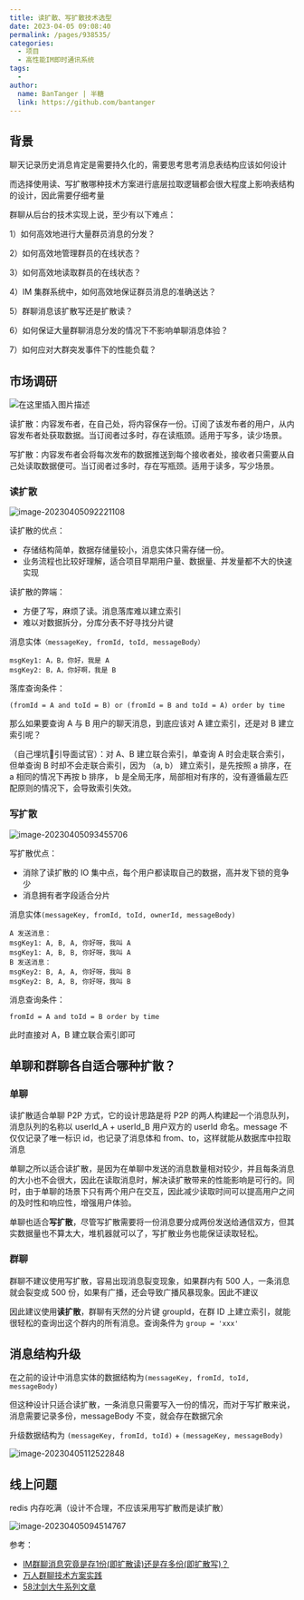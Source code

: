 ```yaml
---
title: 读扩散、写扩散技术选型
date: 2023-04-05 09:08:40
permalink: /pages/938535/
categories:
  - 项目
  - 高性能IM即时通讯系统
tags:
  - 
author: 
  name: BanTanger | 半糖
  link: https://github.com/bantanger
---
```

## 背景

聊天记录历史消息肯定是需要持久化的，需要思考思考消息表结构应该如何设计

而选择使用读、写扩散哪种技术方案进行底层拉取逻辑都会很大程度上影响表结构的设计，因此需要仔细考量

群聊从后台的技术实现上说，至少有以下难点：

1）如何高效地进行大量群员消息的分发？

2）如何高效地管理群员的在线状态？

3）如何高效地读取群员的在线状态？

4）IM 集群系统中，如何高效地保证群员消息的准确送达？

5）群聊消息该扩散写还是扩散读？

6）如何保证大量群聊消息分发的情况下不影响单聊消息体验？

7）如何应对大群突发事件下的性能负载？



## 市场调研

![在这里插入图片描述](https://cdn.statically.io/gh/BanTanger/image-hosting@master/60.%E8%AF%BB%E6%89%A9%E6%95%A3%E3%80%81%E5%86%99%E6%89%A9%E6%95%A3%E6%8A%80%E6%9C%AF%E9%80%89%E5%9E%8B-assets/202304051027250.png)

读扩散：内容发布者，在自己处，将内容保存一份。订阅了该发布者的用户，从内容发布者处获取数据。当订阅者过多时，存在读瓶颈。适用于写多，读少场景。

写扩散：内容发布者会将每次发布的数据推送到每个接收者处，接收者只需要从自己处读取数据便可。当订阅者过多时，存在写瓶颈。适用于读多，写少场景。


### 读扩散

![image-20230405092221108](https://cdn.statically.io/gh/BanTanger/image-hosting@master/60.%E8%AF%BB%E6%89%A9%E6%95%A3%E3%80%81%E5%86%99%E6%89%A9%E6%95%A3%E6%8A%80%E6%9C%AF%E9%80%89%E5%9E%8B-assets/202304050922889.png)

读扩散的优点：

+ 存储结构简单，数据存储量较小，消息实体只需存储一份。
+ 业务流程也比较好理解，适合项目早期用户量、数据量、并发量都不大的快速实现

读扩散的弊端：

+ 方便了写，麻烦了读。消息落库难以建立索引
+ 难以对数据拆分，分库分表不好寻找分片键

消息实体`（messageKey, fromId, toId, messageBody）`

```text
msgKey1: A，B，你好，我是 A
msgKey2: B，A，你好啊，我是 B
```

落库查询条件：

```mysql
(fromId = A and toId = B) or (fromId = B and toId = A) order by time
```

那么如果要查询 A 与 B 用户的聊天消息，到底应该对 A 建立索引，还是对 B 建立索引呢？

（自己埋坑🫡引导面试官）：对 A、B 建立联合索引，单查询 A 时会走联合索引，但单查询 B 时却不会走联合索引，因为 （a, b） 建立索引，是先按照 a 排序，在 a 相同的情况下再按 b 排序， b 是全局无序，局部相对有序的，没有遵循最左匹配原则的情况下，会导致索引失效。



### 写扩散

![image-20230405093455706](https://cdn.statically.io/gh/BanTanger/image-hosting@master/60.%E8%AF%BB%E6%89%A9%E6%95%A3%E3%80%81%E5%86%99%E6%89%A9%E6%95%A3%E6%8A%80%E6%9C%AF%E9%80%89%E5%9E%8B-assets/202304050934902.png)

写扩散优点：

+ 消除了读扩散的 IO 集中点，每个用户都读取自己的数据，高并发下锁的竞争少
+ 消息拥有者字段适合分片

消息实体`(messageKey, fromId, toId, ownerId, messageBody)`

```text
A 发送消息：
msgKey1: A, B, A, 你好呀，我叫 A
msgKey1: A, B, B, 你好呀，我叫 A
B 发送消息：
msgKey2: B, A, A, 你好呀，我叫 B
msgKey2: B, A, B, 你好呀，我叫 B
```

消息查询条件：

```mysql
fromId = A and toId = B order by time
```

此时直接对 A，B 建立联合索引即可



## 单聊和群聊各自适合哪种扩散？

### 单聊

读扩散适合单聊 P2P 方式，它的设计思路是将 P2P 的两人构建起一个消息队列，消息队列的名称以 userId_A + userId_B 用户双方的 userId 命名。message 不仅仅记录了唯一标识 id，也记录了消息体和 from、to，这样就能从数据库中拉取消息

单聊之所以适合读扩散，是因为在单聊中发送的消息数量相对较少，并且每条消息的大小也不会很大，因此在读取消息时，解决读扩散带来的性能影响是可行的。同时，由于单聊的场景下只有两个用户在交互，因此减少读取时间可以提高用户之间的及时性和响应性，增强用户体验。

单聊也适合**写扩散**，尽管写扩散需要将一份消息要分成两份发送给通信双方，但其实数据量也不算太大，堆机器就可以了，写扩散业务也能保证读取轻松。



### 群聊

群聊不建议使用写扩散，容易出现消息裂变现象，如果群内有 500 人，一条消息就会裂变成 500 份，如果有广播，还会导致广播风暴现象。因此不建议

因此建议使用**读扩散**，群聊有天然的分片键 groupId，在群 ID 上建立索引，就能很轻松的查询出这个群内的所有消息。查询条件为 `group = 'xxx'`



## 消息结构升级

在之前的设计中消息实体的数据结构为`(messageKey, fromId, toId, messageBody)`

但这种设计只适合读扩散，一条消息只需要写入一份的情况，而对于写扩散来说，消息需要记录多份，messageBody 不变，就会存在数据冗余

升级数据结构为 `(messageKey, fromId, toId)` + `(messageKey, messageBody)`

![image-20230405112522848](https://cdn.statically.io/gh/BanTanger/image-hosting@master/60.%E8%AF%BB%E6%89%A9%E6%95%A3%E3%80%81%E5%86%99%E6%89%A9%E6%95%A3%E6%8A%80%E6%9C%AF%E9%80%89%E5%9E%8B-assets/202304051125286.png)



## 线上问题

redis 内存吃满（设计不合理，不应该采用写扩散而是读扩散）

![image-20230405094514767](https://cdn.statically.io/gh/BanTanger/image-hosting@master/60.%E8%AF%BB%E6%89%A9%E6%95%A3%E3%80%81%E5%86%99%E6%89%A9%E6%95%A3%E6%8A%80%E6%9C%AF%E9%80%89%E5%9E%8B-assets/202304050945165.png)



参考：

+ [IM群聊消息究竟是存1份(即扩散读)还是存多份(即扩散写)？](http://www.52im.net/thread-1616-1-1.html)
+ [万人群聊技术方案实践](https://blog.csdn.net/wecloud1314/article/details/124681025?spm=1001.2101.3001.6650.4&utm_medium=distribute.pc_relevant.none-task-blog-2%7Edefault%7ECTRLIST%7ERate-4-124681025-blog-124725906.235%5Ev27%5Epc_relevant_3mothn_strategy_recovery&depth_1-utm_source=distribute.pc_relevant.none-task-blog-2%7Edefault%7ECTRLIST%7ERate-4-124681025-blog-124725906.235%5Ev27%5Epc_relevant_3mothn_strategy_recovery&utm_relevant_index=5)
+ [58沈剑大牛系列文章](https://blog.csdn.net/shenjian58/article/details/89850897)



